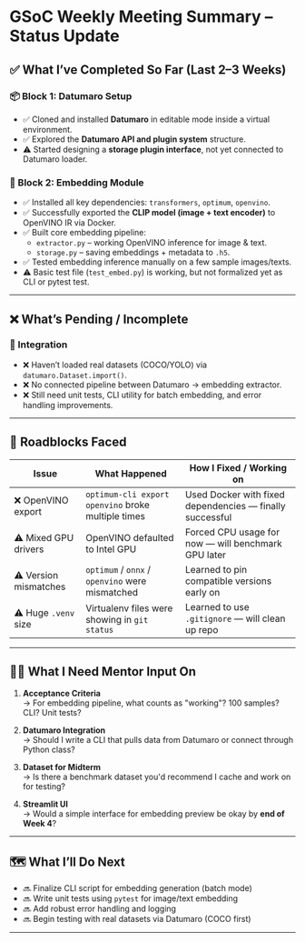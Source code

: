 #  GSoC Weekly Meeting Summary – Status Update

## ✅ What I’ve Completed So Far (Last 2–3 Weeks)

### 📦 Block 1: Datumaro Setup
- ✅ Cloned and installed **Datumaro** in editable mode inside a virtual environment.
- ✅ Explored the **Datumaro API and plugin system** structure.
- ⚠️ Started designing a **storage plugin interface**, not yet connected to Datumaro loader.

### 🧠 Block 2: Embedding Module
- ✅ Installed all key dependencies: `transformers`, `optimum`, `openvino`.
- ✅ Successfully exported the **CLIP model (image + text encoder)** to OpenVINO IR via Docker.
- ✅ Built core embedding pipeline:
  - `extractor.py` – working OpenVINO inference for image & text.
  - `storage.py` – saving embeddings + metadata to `.h5`.
- ✅ Tested embedding inference manually on a few sample images/texts.
- ⚠️ Basic test file (`test_embed.py`) is working, but not formalized yet as CLI or pytest test.

---

## ❌ What’s Pending / Incomplete

### 🔄 Integration
- ❌ Haven’t loaded real datasets (COCO/YOLO) via `datumaro.Dataset.import()`.
- ❌ No connected pipeline between Datumaro → embedding extractor.
- ❌ Still need unit tests, CLI utility for batch embedding, and error handling improvements.

---

## 🧱 Roadblocks Faced

| Issue                   | What Happened                                               | How I Fixed / Working on                                 |
|------------------------|-------------------------------------------------------------|-----------------------------------------------------------|
| ❌ OpenVINO export      | `optimum-cli export openvino` broke multiple times         | Used Docker with fixed dependencies — finally successful  |
| ⚠️ Mixed GPU drivers    | OpenVINO defaulted to Intel GPU                            | Forced CPU usage for now — will benchmark GPU later       |
| ⚠️ Version mismatches   | `optimum` / `onnx` / `openvino` were mismatched             | Learned to pin compatible versions early on               |
| ⚠️ Huge `.venv` size    | Virtualenv files were showing in `git status`              | Learned to use `.gitignore` — will clean up repo          |

---

## 🙋‍♀️ What I Need Mentor Input On

1. **Acceptance Criteria**  
   → For embedding pipeline, what counts as "working"? 100 samples? CLI? Unit tests?

2. **Datumaro Integration**  
   → Should I write a CLI that pulls data from Datumaro or connect through Python class?

3. **Dataset for Midterm**  
   → Is there a benchmark dataset you'd recommend I cache and work on for testing?

4. **Streamlit UI**  
   → Would a simple interface for embedding preview be okay by **end of Week 4**?

---

## 🗺️ What I’ll Do Next

- 🔜 Finalize CLI script for embedding generation (batch mode)
- 🔜 Write unit tests using `pytest` for image/text embedding
- 🔜 Add robust error handling and logging
- 🔜 Begin testing with real datasets via Datumaro (COCO first)

---
